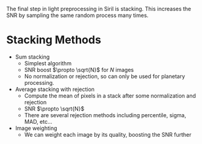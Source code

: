The final step in light preprocessing in Siril is stacking. This increases the SNR by sampling the same random process many times.

# Stacking Methods
- Sum stacking
	- Simplest algorithm
	- SNR boost $\propto \sqrt{N}$ for $N$ images
	- No normalization or rejection, so can only be used for planetary processing.
- Average stacking with rejection
	- Compute the mean of pixels in a stack after some normalization and rejection
	- SNR $\propto \sqrt{N}$
	- There are several rejection methods including percentile, sigma, MAD, etc...
- Image weighting
	- We can weight each image by its quality, boosting the SNR further
